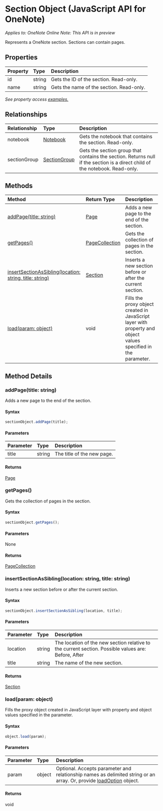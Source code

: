 # Section Object (JavaScript API for OneNote)

_Applies to: OneNote Online_
_Note: This API is in preview_

Represents a OneNote section. Sections can contain pages.

## Properties

| Property	   | Type	|Description
|:---------------|:--------|:----------|
|id|string|Gets the ID of the section. Read-only.|
|name|string|Gets the name of the section. Read-only.|

_See property access [examples.](#property-access-examples)_

## Relationships
| Relationship | Type	|Description|
|:---------------|:--------|:----------|
|notebook|[Notebook](notebook.md)|Gets the notebook that contains the section. Read-only.|
|sectionGroup|[SectionGroup](sectiongroup.md)|Gets the section group that contains the section. Returns null if the section is a direct child of the notebook. Read-only.|

## Methods

| Method		   | Return Type	|Description|
|:---------------|:--------|:----------|
|[addPage(title: string)](#addpagetitle-string)|[Page](page.md)|Adds a new page to the end of the section.|
|[getPages()](#getpages)|[PageCollection](pagecollection.md)|Gets the collection of pages in the section.|
|[insertSectionAsSibling(location: string, title: string)](#insertsectionassiblinglocation-string-title-string)|[Section](section.md)|Inserts a new section before or after the current section.|
|[load(param: object)](#loadparam-object)|void|Fills the proxy object created in JavaScript layer with property and object values specified in the parameter.|

## Method Details


### addPage(title: string)
Adds a new page to the end of the section.

#### Syntax
```js
sectionObject.addPage(title);
```

#### Parameters
| Parameter	   | Type	|Description|
|:---------------|:--------|:----------|
|title|string|The title of the new page.|

#### Returns
[Page](page.md)

### getPages()
Gets the collection of pages in the section.

#### Syntax
```js
sectionObject.getPages();
```

#### Parameters
None

#### Returns
[PageCollection](pagecollection.md)

### insertSectionAsSibling(location: string, title: string)
Inserts a new section before or after the current section.

#### Syntax
```js
sectionObject.insertSectionAsSibling(location, title);
```

#### Parameters
| Parameter	   | Type	|Description|
|:---------------|:--------|:----------|
|location|string|The location of the new section relative to the current section.  Possible values are: Before, After|
|title|string|The name of the new section.|

#### Returns
[Section](section.md)

### load(param: object)
Fills the proxy object created in JavaScript layer with property and object values specified in the parameter.

#### Syntax
```js
object.load(param);
```

#### Parameters
| Parameter	   | Type	|Description|
|:---------------|:--------|:----------|
|param|object|Optional. Accepts parameter and relationship names as delimited string or an array. Or, provide [loadOption](loadoption.md) object.|

#### Returns
void
